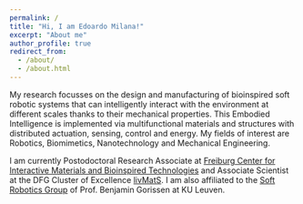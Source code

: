 ```yaml
---
permalink: /
title: "Hi, I am Edoardo Milana!"
excerpt: "About me"
author_profile: true
redirect_from: 
  - /about/
  - /about.html
---
```

My research focusses on the design and manufacturing of bioinspired soft robotic systems that can intelligently interact with the environment at different scales thanks to their mechanical properties. This Embodied Intelligence is implemented via multifunctional materials and structures with distributed actuation, sensing, control and energy. My fields of interest are Robotics, Biomimetics, Nanotechnology and Mechanical Engineering.

I am currently Postodoctoral Research Associate at [Freiburg Center for Interactive Materials and Bioinspired Technologies](https://www.fit.uni-freiburg.de/) and Associate Scientist at the DFG Cluster of Excellence [livMatS](https://www.livmats.uni-freiburg.de/en/people/associated-scientists/dr-edoardo-milana). I am also affiliated to the [Soft Robotics Group](https://www.softroboticsgroup.com) of Prof. Benjamin Gorissen at KU Leuven.


